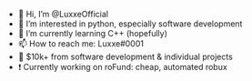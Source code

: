 - 👋 Hi, I’m @LuxxeOfficial
- 👀 I’m interested in python, especially software development
- 🌱 I’m currently learning C++ (hopefully)
- 📫 How to reach me: Luxxe#0001
- 💸 $10k+ from software development & individual projects
- ❗ Currently working on roFund: cheap, automated robux

<!---
LuxxeOfficial/LuxxeOfficial is a ✨ special ✨ repository because its `README.md` (this file) appears on your GitHub profile.
You can click the Preview link to take a look at your changes.
--->
